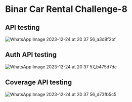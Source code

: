 # Binar Car Rental Challenge-8 


## API testing

![WhatsApp Image 2023-12-24 at 20 37 56_a3d8f2bf](https://github.com/naufalraihasa/Binar_Car_Rental_BCA_SYNRGY/assets/112618165/98a125ef-a180-43fd-a3bd-f7f100f01d90)


## Auth API testing

![WhatsApp Image 2023-12-24 at 20 37 57_b475d7dc](https://github.com/naufalraihasa/Binar_Car_Rental_BCA_SYNRGY/assets/112618165/99f3e23b-0c7b-41ed-aac0-4a08fce20593)



## Coverage API testing

![WhatsApp Image 2023-12-24 at 20 37 56_d73fb5c5](https://github.com/naufalraihasa/Binar_Car_Rental_BCA_SYNRGY/assets/112618165/291901f5-f0ef-4fdc-9421-d06a354ee687)
